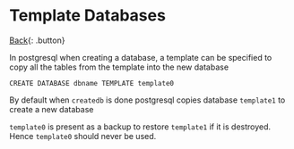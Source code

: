 # Template Databases

[Back](../index.md){: .button}

In postgresql when creating a database, a template can be specified to copy all the tables from the template into the new database

`CREATE DATABASE dbname TEMPLATE template0`

By default when `createdb` is done postgresql copies database `template1` to create a new database

`template0` is present as a backup to restore `template1` if it is destroyed. Hence `template0` should never be used.

